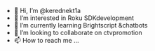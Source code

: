 - 👋 Hi, I’m @kerednekt1a
- 👀 I’m interested in Roku SDKdevelopment
- 🌱 I’m currently learning Brightscript &chatbots
- 💞️ I’m looking to collaborate on ctvpromotion
- 📫 How to reach me ...

<!---
kerednekt1a/kerednekt1a is a ✨ special ✨ repository because its `README.md` (this file) appears on your GitHub profile.
You can click the Preview link to take a look at your changes.
--->
